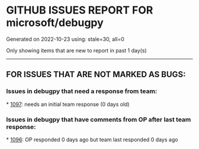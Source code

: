 
# GITHUB ISSUES REPORT FOR microsoft/debugpy


Generated on 2022-10-23 using: stale=30, all=0


Only showing items that are new to report in past 1 day(s)


---

## FOR ISSUES THAT ARE NOT MARKED AS BUGS:


### Issues in debugpy that need a response from team:


\* [1097](https://github.com/microsoft/debugpy/issues/1097 "Must set sys.executable if embedding python"): needs an initial team response (0 days old)

### Issues in debugpy that have comments from OP after last team response:


\* [1096](https://github.com/microsoft/debugpy/issues/1096 "Some packages like `glfw` blocks forever while communicating with a subprocess"): OP responded 0 days ago but team last responded 0 days ago
